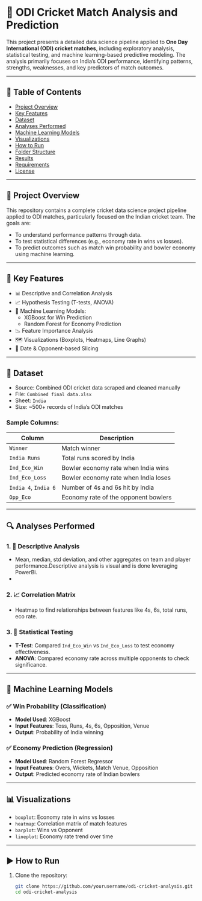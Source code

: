 # 🏏 ODI Cricket Match Analysis and Prediction

This project presents a detailed data science pipeline applied to **One Day International (ODI) cricket matches**, including exploratory analysis, statistical testing, and machine learning-based predictive modeling. The analysis primarily focuses on India’s ODI performance, identifying patterns, strengths, weaknesses, and key predictors of match outcomes.

---

## 📁 Table of Contents

- [Project Overview](#project-overview)
- [Key Features](#key-features)
- [Dataset](#dataset)
- [Analyses Performed](#analyses-performed)
- [Machine Learning Models](#machine-learning-models)
- [Visualizations](#visualizations)
- [How to Run](#how-to-run)
- [Folder Structure](#folder-structure)
- [Results](#results)
- [Requirements](#requirements)
- [License](#license)

---

## 📌 Project Overview

This repository contains a complete cricket data science project pipeline applied to ODI matches, particularly focused on the Indian cricket team. The goals are:

- To understand performance patterns through data.
- To test statistical differences (e.g., economy rate in wins vs losses).
- To predict outcomes such as match win probability and bowler economy using machine learning.

---

## 🚀 Key Features

- 📊 Descriptive and Correlation Analysis
- 📈 Hypothesis Testing (T-tests, ANOVA)
- 🧠 Machine Learning Models:
  - XGBoost for Win Prediction
  - Random Forest for Economy Prediction
- 📉 Feature Importance Analysis
- 🗺️ Visualizations (Boxplots, Heatmaps, Line Graphs)
- 📅 Date & Opponent-based Slicing

---

## 📂 Dataset

- Source: Combined ODI cricket data scraped and cleaned manually
- File: `Combined final data.xlsx`
- Sheet: `India`
- Size: ~500+ records of India’s ODI matches

### Sample Columns:

| Column            | Description                               |
|-------------------|-------------------------------------------|
| `Winner`          | Match winner                              |
| `India Runs`      | Total runs scored by India                |
| `Ind_Eco_Win`     | Bowler economy rate when India wins       |
| `Ind_Eco_Loss`    | Bowler economy rate when India loses      |
| `India 4`, `India 6` | Number of 4s and 6s hit by India       |
| `Opp_Eco`         | Economy rate of the opponent bowlers      |

---

## 🔍 Analyses Performed

### 1. 🧮 Descriptive Analysis
- Mean, median, std deviation, and other aggregates on team and player performance.Descriptive analysis is visual and is done leveraging PowerBi.
- 

### 2. 📈 Correlation Matrix
- Heatmap to find relationships between features like 4s, 6s, total runs, eco rate.

### 3. 🔬 Statistical Testing
- **T-Test**: Compared `Ind_Eco_Win` vs `Ind_Eco_Loss` to test economy effectiveness.
- **ANOVA**: Compared economy rate across multiple opponents to check significance.

---

## 🤖 Machine Learning Models

### ✅ Win Probability (Classification)
- **Model Used**: XGBoost
- **Input Features**: Toss, Runs, 4s, 6s, Opposition, Venue
- **Output**: Probability of India winning

### ✅ Economy Prediction (Regression)
- **Model Used**: Random Forest Regressor
- **Input Features**: Overs, Wickets, Match Venue, Opposition
- **Output**: Predicted economy rate of Indian bowlers

---

## 📊 Visualizations

- `boxplot`: Economy rate in wins vs losses
- `heatmap`: Correlation matrix of match features
- `barplot`: Wins vs Opponent
- `lineplot`: Economy rate trend over time

---

## ▶️ How to Run

1. Clone the repository:
   ```bash
   git clone https://github.com/yourusername/odi-cricket-analysis.git
   cd odi-cricket-analysis
